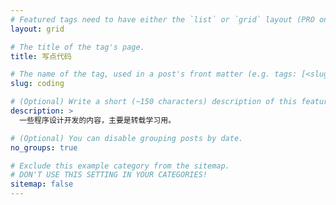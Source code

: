 ```yaml
---
# Featured tags need to have either the `list` or `grid` layout (PRO only).
layout: grid

# The title of the tag's page.
title: 写点代码

# The name of the tag, used in a post's front matter (e.g. tags: [<slug>]).
slug: coding

# (Optional) Write a short (~150 characters) description of this featured tag.
description: >
  一些程序设计开发的内容，主要是转载学习用。

# (Optional) You can disable grouping posts by date.
no_groups: true

# Exclude this example category from the sitemap.
# DON'T USE THIS SETTING IN YOUR CATEGORIES!
sitemap: false
---
```

